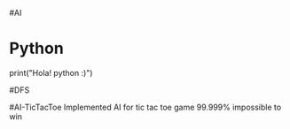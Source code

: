 #AI 
# Python
print("Hola! python :)")

#DFS

#AI-TicTacToe
Implemented AI for tic tac toe game
99.999% impossible to win

#
